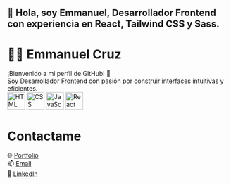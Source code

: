 ## 👋 Hola, soy Emmanuel, Desarrollador Frontend con experiencia en React, Tailwind CSS y Sass.

# 👨‍💻 Emmanuel Cruz
¡Bienvenido a mi perfil de GitHub! 🚀  
Soy Desarrollador Frontend con pasión por construir interfaces intuitivas y eficientes.  
<img src="https://cdn.jsdelivr.net/gh/devicons/devicon/icons/html5/html5-original.svg" width="40" height="40" alt="HTML" /> 
<img src="https://cdn.jsdelivr.net/gh/devicons/devicon/icons/css3/css3-original.svg" width="40" height="40" alt="CSS" /> 
<img src="https://cdn.jsdelivr.net/gh/devicons/devicon/icons/javascript/javascript-original.svg" width="40" height="40" alt="JavaScript" /> 
<img src="https://cdn.jsdelivr.net/gh/devicons/devicon/icons/react/react-original.svg" width="40" height="40" alt="React" />  

# Contactame
🌐 [Portfolio](https://emmanuel-cruz.netlify.app)  
📫 [Email](mailto:emmanuelgerr@gmail.com)  
💼 [LinkedIn](https://www.linkedin.com/in/emmanuel-cruz-6a242430b/)  


<!--
**EmmaLCruz/EmmaLCruz** is a ✨ _special_ ✨ repository because its `README.md` (this file) appears on your GitHub profile.

Here are some ideas to get you started:

- 🔭 I’m currently working on ...
- 🌱 I’m currently learning ...
- 👯 I’m looking to collaborate on ...
- 🤔 I’m looking for help with ...
- 💬 Ask me about ...
- 📫 How to reach me: ...
- 😄 Pronouns: ...
- ⚡ Fun fact: ...
-->
